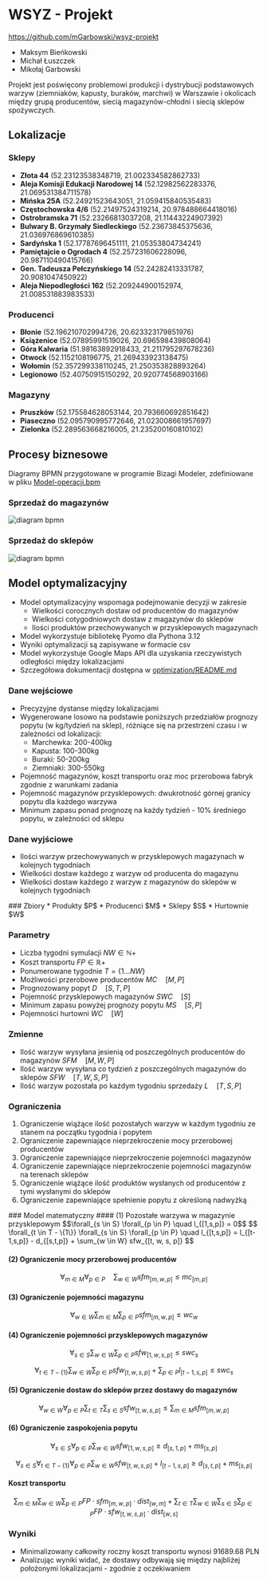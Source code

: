 # WSYZ - Projekt
https://github.com/mGarbowski/wsyz-projekt

* Maksym Bieńkowski
* Michał Łuszczek
* Mikołaj Garbowski

Projekt jest poświęcony problemowi produkcji i dystrybucji podstawowych warzyw (ziemniaków, kapusty, buraków, marchwi) w Warszawie i okolicach między grupą producentów, siecią magazynów-chłodni i siecią sklepów spożywczych.


<div style="page-break-after: always;"></div>

## Lokalizacje

### Sklepy

* **Złota 44** (52.23123538348719, 21.002334582862733)
* **Aleja Komisji Edukacji Narodowej 14** (52.12982562283376, 21.069531384711578)
* **Mińska 25A** (52.24921523643051, 21.059415840535483)
* **Częstochowska 4/6** (52.21497524319214, 20.978488664418016)
* **Ostrobramska 71** (52.23266813037208, 21.11443224907392)
* **Bulwary B. Grzymały Siedleckiego** (52.23673845375636, 21.036976869610385)
* **Sardyńska 1** (52.17787696451111, 21.05353804734241)
* **Pamiętajcie o Ogrodach 4** (52.257231606228096, 20.987110490415766)
* **Gen. Tadeusza Pełczyńskiego 14** (52.24282413331787, 20.9081047450922)
* **Aleja Niepodległości 162** (52.209244900152974, 21.008531883983533)

### Producenci

* **Błonie** (52.196210702994726, 20.623323179851976)
* **Książenice** (52.07895991519026, 20.696598439808064)
* **Góra Kalwaria** (51.98163892918433, 21.211795297678236)
* **Otwock** (52.1152108196775, 21.269433923138475)
* **Wołomin** (52.357299338110245, 21.250353828893264)
* **Legionowo** (52.40750915150292, 20.920774568903166)

### Magazyny

* **Pruszków** (52.175584628053144, 20.793660692851642)
* **Piaseczno** (52.095790995772646, 21.023008661957697)
* **Zielonka** (52.289563668216005, 21.235200160810102)

<div style="page-break-after: always;"></div>


## Procesy biznesowe

Diagramy BPMN przygotowane w programie Bizagi Modeler, zdefiniowane w pliku [Model-operacji.bpm](./Model-operacji.bpm)

### Sprzedaż do magazynów

![diagram bpmn](./docs/producent-magazyn.png)

<div style="page-break-after: always;"></div>


### Sprzedaż do sklepów

![diagram bpmn](./docs/magazyn-sklep.png)

<div style="page-break-after: always;"></div>


## Model optymalizacyjny
* Model optymalizacyjny wspomaga podejmowanie decyzji w zakresie
  * Wielkości corocznych dostaw od producentów do magazynów
  * Wielkości cotygodniowych dostaw z magazynów do sklepów
  * Ilości produktów przechowywanych w przysklepowych magazynach 
* Model wykorzystuje bibliotekę Pyomo dla Pythona 3.12
* Wyniki optymalizacji są zapisywane w formacie csv
* Model wykorzystuje Google Maps API dla uzyskania rzeczywistych odległości między lokalizacjami
* Szczegółowa dokumentacji dostępna w [optimization/README.md](./optimization/README.md)

### Dane wejściowe
* Precyzyjne dystanse między lokalizacjami
* Wygenerowane losowo na podstawie poniższych przedziałów prognozy popytu (w kg/tydzień na sklep), różniące się na przestrzeni czasu i w zależności od lokalizacji:
  * Marchewka: 200-400kg
  * Kapusta: 100-300kg
  * Buraki: 50-200kg
  * Ziemniaki: 300-550kg
* Pojemność magazynów, koszt transportu oraz moc przerobowa fabryk zgodnie z warunkami zadania
* Pojemność magazynów przysklepowych: dwukrotność górnej granicy popytu dla każdego warzywa
* Minimum zapasu ponad prognozę na każdy tydzień - 10% średniego popytu, w zależności od sklepu

### Dane wyjściowe
* Ilości warzyw przechowywanych w przysklepowych magazynach w kolejnych tygodniach
* Wielkości dostaw każdego z warzyw od producenta do magazynu
* Wielkości dostaw każdego z warzyw z magazynów do sklepów w kolejnych tygodniach

<div style="page-break-after: always;"></div>
### Zbiory
* Produkty $P$
* Producenci $M$
* Sklepy $S$
* Hurtownie $W$

### Parametry
* Liczba tygodni symulacji $NW \in \mathbb{N}+$
* Koszt transportu $FP \in \mathbb{R}+$
* Ponumerowane tygodnie $T = \{1 \ldots NW\}$ 
* Możliwości przerobowe producentów $MC \quad [M,P]$
* Prognozowany popyt $D \quad [S, T, P]$
* Pojemność przysklepowych magazynów $SWC \quad [S]$
* Minimum zapasu powyżej prognozy popytu $MS \quad [S,P]$
* Pojemności hurtowni $WC \quad [W]$

### Zmienne
* Ilość warzyw wysyłana jesienią od poszczególnych producentów do magazynów $SFM \quad [M,W,P]$
* Ilość warzyw wysyłana co tydzień z poszczególnych magazynów do sklepów $SFW \quad [T,W,S,P]$
* Ilość warzyw pozostała po każdym tygodniu sprzedaży $L \quad [T, S, P]$

### Ograniczenia
1. Ograniczenie wiążące ilość pozostałych warzyw w każdym tygodniu ze stanem na początku tygodnia i popytem
2. Ograniczenie zapewniające nieprzekroczenie mocy przerobowej producentów
3. Ograniczenie zapewniające nieprzekroczenie pojemności magazynów 
4. Ograniczenie zapewniające nieprzekroczenie pojemności magazynów na terenach sklepów
5. Ograniczenie wiążące ilość produktów wysłanych od producentów z tymi wysłanymi do sklepów
6. Ograniczenie zapewniające spełnienie popytu z określoną nadwyżką


<div style="page-break-after: always;"></div>
### Model matematyczny
#### (1) Pozostałe warzywa w magazynie przysklepowym
$$\forall_{s \in S} \forall_{p \in P} \quad l_{[1,s,p]} = 0$$
$$
\forall_{t \in T - \{1\}} 
\forall_{s \in S} 
\forall_{p \in P}
\quad
l_{[t,s,p]} = l_{[t-1,s,p]} - d_{[s,t,p]} + \sum_{w \in W} sfw_{[t, w, s, p]}
$$

#### (2) Ograniczenie mocy przerobowej producentów
$$
\forall_{m \in M}
\forall_{p \in P}
\quad
\sum_{w \in W} sfm_{[m,w,p]} \le mc_{[m,p]}
$$
#### (3) Ograniczenie pojemności magazynu
$$
\forall_{w \in W}
\sum_{m \in M}
\sum_{p \in P}
sfm_{[m,w,p]}
\le
wc_w
$$

#### (4) Ograniczenie pojemności przysklepowych magazynów
$$
\forall_{s \in S}
\sum_{w \in W}
\sum_{p \in P}
sfw_{[1,w,s,p]}
\le
swc_s
$$

$$
\forall_{t \in T-\{1\}}
\sum_{w \in W}
\sum_{p \in P}
sfw_{[t,w,s,p]}
+
\sum_{p \in P}
l_{[t-1,s,p]}
\le
swc_s
$$

#### (5) Ograniczenie dostaw do sklepów przez dostawy do magazynów
$$
\forall_{w \in W}
\forall_{p \in P}
\sum_{t \in T} \sum_{s \in S} sfw_[t,w,s,p]
\le
\sum_{m \in M} sfm_{[m,w,p]}
$$
#### (6) Ograniczenie zaspokojenia popytu
 $$
\forall_{s \in S}
\forall_{p \in P}
\sum_{w \in W} sfw_{[1,w,s,p]}
\ge
d_{[s,1,p]} + ms_{[s,p]}
$$

$$
\forall_{s \in S}
\forall_{t \in T-\{1\}}
\forall_{p \in P}
\sum_{w \in W} sfw_{[t,w,s,p]} + l_{[t-1,s,p]}
\ge
d_{[s,t,p]} + ms_{[s,p]}
$$
#### Koszt transportu
$$
\sum_{m \in M}
\sum_{w \in W}
\sum_{p \in P}
FP \cdot sfm_{[m,w,p]} \cdot dist_{[w,m]}
+
\sum_{t \in T}
\sum_{w \in W}
\sum_{s \in S}
\sum_{p \in P}
FP \cdot sfw_{[t,w,s,p]} \cdot dist_{[w,s]}
$$

### Wyniki
* Minimalizowany całkowity roczny koszt transportu wynosi 91689.68 PLN
* Analizując wyniki widać, że dostawy odbywają się między najbliżej położonymi lokalizacjami - zgodnie z oczekiwaniem 
